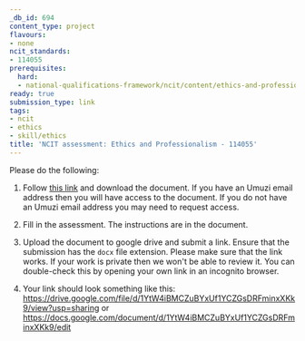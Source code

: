 ```yaml
---
_db_id: 694
content_type: project
flavours:
- none
ncit_standards:
- 114055
prerequisites:
  hard:
  - national-qualifications-framework/ncit/content/ethics-and-professionalism
ready: true
submission_type: link
tags:
- ncit
- ethics
- skill/ethics
title: 'NCIT assessment: Ethics and Professionalism - 114055'
---
```


Please do the following:

1. Follow [this link](https://drive.google.com/file/d/136T5jI0C2h3w8TVXJpTk1Ff0x2HevM8n/view?usp=sharing) and download the document. If you have an Umuzi email address then you will have access to the document. If you do not have an Umuzi email address you may need to request access.

2. Fill in the assessment. The instructions are in the document.

3. Upload the document to google drive and submit a link. Ensure that the submission has the `docx` file extension. Please make sure that the link works. If your work is private then we won't be able to review it. You can double-check this by opening your own link in an incognito browser.  

4. Your link should look something like this:
https://drive.google.com/file/d/1YtW4iBMCZuBYxUf1YCZGsDRFminxXKk9/view?usp=sharing or https://docs.google.com/document/d/1YtW4iBMCZuBYxUf1YCZGsDRFminxXKk9/edit